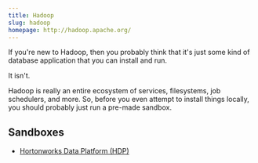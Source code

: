 ```yaml
---
title: Hadoop
slug: hadoop
homepage: http://hadoop.apache.org/
---
```


If you're new to Hadoop, then you probably think that it's just some kind of database application that you can install and run.

It isn't.

Hadoop is really an entire ecosystem of services, filesystems, job schedulers, and more.  So, before you even attempt to install things locally, you should probably just run a pre-made sandbox.

## Sandboxes ##

* [Hortonworks Data Platform (HDP)](https://hortonworks.com/downloads/#sandbox)
